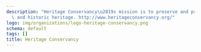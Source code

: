 ```yaml
---
description: "Heritage Conservancy\u2019s mission is to preserve and protect our natural\
  \ and historic heritage. http://www.heritageconservancy.org/"
logo: img/organizations/logo-heritage-conservancy.png
schema: default
tags: []
title: Heritage Conservancy
---
```

